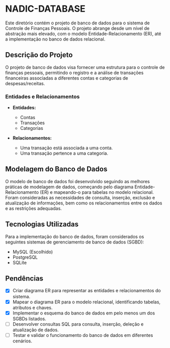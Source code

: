 # NADIC-DATABASE

Este diretório contém o projeto de banco de dados para o sistema de Controle de Finanças Pessoais. O projeto abrange desde um nível de abstração mais elevado, com o modelo Entidade-Relacionamento (ER), até a implementação no banco de dados relacional.

## Descrição do Projeto

O projeto de banco de dados visa fornecer uma estrutura para o controle de finanças pessoais, permitindo o registro e a análise de transações financeiras associadas a diferentes contas e categorias de despesas/receitas.

### Entidades e Relacionamentos

- **Entidades:**
  - Contas
  - Transações
  - Categorias

- **Relacionamentos:**
  - Uma transação está associada a uma conta.
  - Uma transação pertence a uma categoria.

## Modelagem do Banco de Dados

O modelo de banco de dados foi desenvolvido seguindo as melhores práticas de modelagem de dados, começando pelo diagrama Entidade-Relacionamento (ER) e mapeando-o para tabelas no modelo relacional. Foram consideradas as necessidades de consulta, inserção, exclusão e atualização de informações, bem como os relacionamentos entre os dados e as restrições adequadas.

## Tecnologias Utilizadas

Para a implementação do banco de dados, foram considerados os seguintes sistemas de gerenciamento de banco de dados (SGBD):
- MySQL (Escolhido)
- PostgreSQL
- SQLite

## Pendências

- [x] Criar diagrama ER para representar as entidades e relacionamentos do sistema.
- [x] Mapear o diagrama ER para o modelo relacional, identificando tabelas, atributos e chaves.
- [x] Implementar o esquema do banco de dados em pelo menos um dos SGBDs listados.
- [ ] Desenvolver consultas SQL para consulta, inserção, deleção e atualização de dados.
- [ ] Testar e validar o funcionamento do banco de dados em diferentes cenários.
